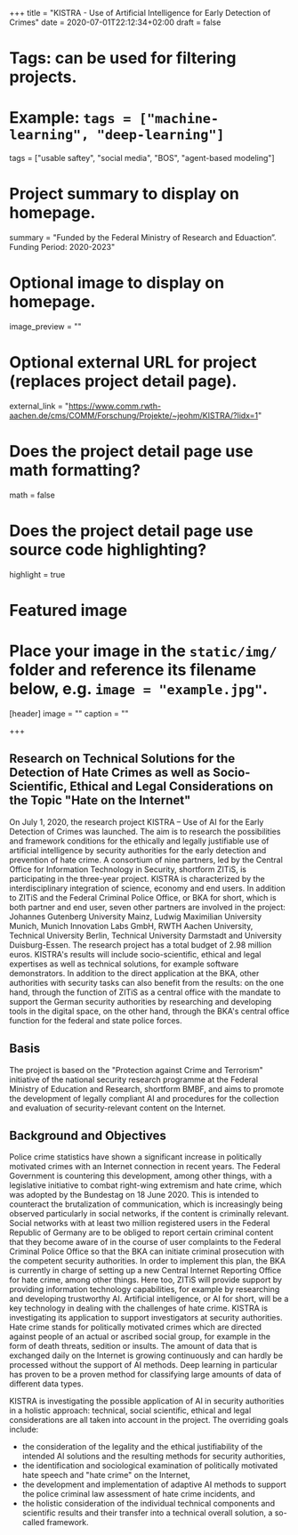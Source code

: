 +++
title = "KISTRA - Use of Artificial Intelligence for Early Detection of Crimes"
date = 2020-07-01T22:12:34+02:00
draft = false

# Tags: can be used for filtering projects.
# Example: `tags = ["machine-learning", "deep-learning"]`
tags = ["usable saftey", "social media", "BOS", "agent-based modeling"]

# Project summary to display on homepage.
summary = "Funded by the Federal Ministry of Research and Eduaction”. Funding Period: 2020-2023"

# Optional image to display on homepage.
image_preview = ""

# Optional external URL for project (replaces project detail page).
external_link = "https://www.comm.rwth-aachen.de/cms/COMM/Forschung/Projekte/~jeohm/KISTRA/?lidx=1"

# Does the project detail page use math formatting?
math = false

# Does the project detail page use source code highlighting?
highlight = true

# Featured image
# Place your image in the `static/img/` folder and reference its filename below, e.g. `image = "example.jpg"`.
[header]
image = ""
caption = ""

+++


## Research on Technical Solutions for the Detection of Hate Crimes as well as Socio-Scientific, Ethical and Legal Considerations on the Topic "Hate on the Internet"
On July 1, 2020, the research project KISTRA – Use of AI for the Early Detection of Crimes was launched. The aim is to research the possibilities and framework conditions for the ethically and legally justifiable use of artificial intelligence by security authorities for the early detection and prevention of hate crime.
A consortium of nine partners, led by the Central Office for Information Technology in Security, shortform ZITiS, is participating in the three-year project. KISTRA is characterized by the interdisciplinary integration of science, economy and end users. In addition to ZITiS and the Federal Criminal Police Office, or BKA for short, which is both partner and end user, seven other partners are involved in the project: Johannes Gutenberg University Mainz, Ludwig Maximilian University Munich, Munich Innovation Labs GmbH, RWTH Aachen University, Technical University Berlin, Technical University Darmstadt and University Duisburg-Essen. The research project has a total budget of 2.98 million euros.
KISTRA's results will include socio-scientific, ethical and legal expertises as well as technical solutions, for example software demonstrators. In addition to the direct application at the BKA, other authorities with security tasks can also benefit from the results: on the one hand, through the function of ZITiS as a central office with the mandate to support the German security authorities by researching and developing tools in the digital space, on the other hand, through the BKA's central office function for the federal and state police forces.

## Basis

The project is based on the "Protection against Crime and Terrorism" initiative of the national security research programme at the Federal Ministry of Education and Research, shortform BMBF, and aims to promote the development of legally compliant AI and procedures for the collection and evaluation of security-relevant content on the Internet.


## Background and Objectives

Police crime statistics have shown a significant increase in politically motivated crimes with an Internet connection in recent years. The Federal Government is countering this development, among other things, with a legislative initiative to combat right-wing extremism and hate crime, which was adopted by the Bundestag on 18 June 2020. This is intended to counteract the brutalization of communication, which is increasingly being observed particularly in social networks, if the content is criminally relevant. Social networks with at least two million registered users in the Federal Republic of Germany are to be obliged to report certain criminal content that they become aware of in the course of user complaints to the Federal Criminal Police Office so that the BKA can initiate criminal prosecution with the competent security authorities. In order to implement this plan, the BKA is currently in charge of setting up a new Central Internet Reporting Office for hate crime, among other things. Here too, ZITiS will provide support by providing information technology capabilities, for example by researching and developing trustworthy AI.
Artificial intelligence, or AI for short, will be a key technology in dealing with the challenges of hate crime. KISTRA is investigating its application to support investigators at security authorities. Hate crime stands for politically motivated crimes which are directed against people of an actual or ascribed social group, for example in the form of death threats, sedition or insults. The amount of data that is exchanged daily on the Internet is growing continuously and can hardly be processed without the support of AI methods. Deep learning in particular has proven to be a proven method for classifying large amounts of data of different data types.

KISTRA is investigating the possible application of AI in security authorities in a holistic approach: technical, social scientific, ethical and legal considerations are all taken into account in the project. The overriding goals include:

* the consideration of the legality and the ethical justifiability of the intended AI solutions and the resulting methods for security  authorities,
* the identification and sociological examination of politically motivated hate speech and "hate crime" on the Internet,
* the development and implementation of adaptive AI methods to support the police criminal law assessment of hate crime incidents, and
* the holistic consideration of the individual technical components and scientific results and their transfer into a technical overall solution, a so-called framework.
